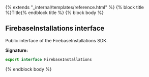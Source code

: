 {% extends "_internal/templates/reference.html" %}
{% block title %}Title{% endblock title %}
{% block body %}

## FirebaseInstallations interface

Public interface of the FirebaseInstallations SDK.

<b>Signature:</b>

```typescript
export interface FirebaseInstallations 
```
{% endblock body %}
